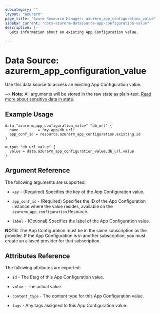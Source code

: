 ```yaml
---
subcategory: ""
layout: "azurerm"
page_title: "Azure Resource Manager: azurerm_app_configuration_value"
sidebar_current: "docs-azurerm-datasource-app-configuration-value"
description: |-
  Gets information about an existing App Configuration value.

---
```


# Data Source: azurerm_app_configuration_value

Use this data source to access an existing App Configuration value.

~> **Note:** All arguments will be stored in the raw state as plain-text.
[Read more about sensitive data in state](/docs/state/sensitive-data.html).

## Example Usage

```hcl
data "azurerm_app_configuration_value" "db_url" {
  name         = "my-app/db_url"
  app_conf_id = resource.azurerm_app_configuration.existing.id
}

output "db_url_value" {
  value = data.azurerm_app_configuration_value.db_url.value
}
```

## Argument Reference

The following arguments are supported:

* `key` - (Required) Specifies the key of the App Configuration value.

* `app_conf_id` - (Required) Specifies the ID of the App Configuration instance where the value resides, available on the `azurerm_app_configuration` Resource.

* `label` - (Optional) Specifies the label of the App Configuration value.

**NOTE:** The App Configuration must be in the same subscription as the provider. If the App Configuration is in another subscription, you must create an aliased provider for that subscription.

## Attributes Reference

The following attributes are exported:

* `id` - The  Etag of this App Configuration value.

* `value` - The actual value.

* `content_type` - The content type for this App Configuration value.

* `tags` - Any tags assigned to this App Configuration value.
